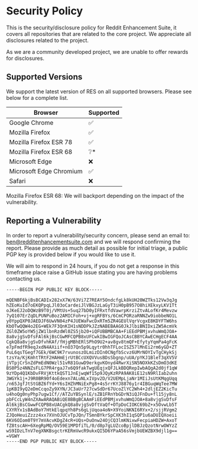 # Security Policy

This is the security/disclosure policy for Reddit Enhancement Suite, it covers all repositories that are related to the core project. We appreciate all disclosures related to the project.

As we are a community developed project, we are unable to offer rewards for disclosures.

## Supported Versions

We support the latest version of RES on all supported browsers. Please see below for a complete list.

| Browser | Supported          |
| ------- | ------------------ |
| Google Chrome   | :white_check_mark: |
| Mozilla Firefox   | :white_check_mark:                |
| Mozilla Firefox ESR 78   | :white_check_mark:                |
| Mozilla Firefox ESR 68   | :grey_question:*                |
| Microsoft Edge   | :x:                |
| Microsoft Edge Chromium  | :white_check_mark:                |
| Safari  | :x:                |

Mozilla Firefox ESR 68: We will backport depending on the impact of the vulnerability.

## Reporting a Vulnerability

In order to report a vulnerability/security concern, please send an email to: ben@redditenhancementsuite.com and we will respond confirming the report. Please provide as much detail as possible for initial triage, a public PGP key is provided below if you would like to use it.

We will aim to respond in 24 hours, if you do not get a response in this timeframe place raise a GitHub issue stating you are having problems contacting us.
~~~
-----BEGIN PGP PUBLIC KEY BLOCK-----

mQENBF6kjBsBCADIx282xX7W/63Vi7Z7REAY5OndcfgLk8kUH20WZTks12Vw3qJg
hZEoKuId7oEKQPpqLJl03oCardeiJlVBGJzLaGyT3iH0pB957O8hiXEkxyLKV1Tt
oJKeEJ2oDQWzB9T0j/VMtUs+5uq27bD0yIFRxtfdVawrpKrziZtvALofKr4Mevzw
7yQ107ErZqDLPUNPuBoz2AMICFoh+vj+xgRFBYs/6CmCPORzaRNNZw9iobbeNO1L
y0YppQXP0JAEDJF6UwVN04zP4JUEWaFwcDxRTm5ZR4GEUlVqrVcgxE8KDYFTW6hs
KbOTwQQW4o2EG+WEk7F3QnKIH1sNDDPkJZzNABEBAAG0JkJlbiBNIDxiZW5AcmVk
ZGl0ZW5oYW5jZW1lbnRzdWl0ZS5jb20+iQFUBBMBCAA+FiEEdPBMjxvhuWmQJOA+
8a8vjgSvDfsFAl6kjBsCGwMFCQPB8xUFCwkIBwIGFQoJCAsCBBYCAwECHgECF4AA
CgkQ8a8vjgSvDfvhKAf/fHjgMBhERlSPhO9U2+av8gv8tmQF+EfytyYqmPa4gFcK
e7pFmdfR9eqJxdN4AXiif+nO37Qn5p9Lqytr0hhTFLocISZ57lMnEi2rm6yGD+ZT
PuL6qsTGegf7GEk/6WC9K7rvunoszOLmizDIn0CNgfbScvz6UMrNOYIvTgCHykSj
tzsYa/KjKmhtTRtF2HAHmEjrUtBCcUXQVVusBDsSbgnp/uUA/pYKJ1BleT3qXV5V
jVTpjCrSnZdPmEdN0Wzl51vR81GuwD9erkgvKOnyd4RwrXiSN5NOXkKZsDmO3dKE
BS0P5z4NNZsFLG7PR4rgaJ7x6Q9fakTwgUEqjxQFJLkBDQRepIwbAQgA2d0jf1qW
9zYDp4Q1KbDvFRVjKttkQST1JnEjwqWf15p9JQyKzRPA9AK8iE12sN9RlIab2uhn
3WGYk1j+J9R0BR90f4oEdexn7ALuNLxIVpv2D/V2UEMpLjaNr1MIiJsUtKMqgUqq
/n65JgfJtStGBZ6fYd+Y6sIHZhMNiExPg8+4s5rrKYJ8876y1r4IBGuqWqTee7MW
1pKBI9yQ2eDmCcqoZy9XYN/JC3aUr727cwSdDr67UcoZlYC2Wh4+2dljEZ2KicTu
u4hoQg0nyPhp7ugw1Cf//ATZuYBSynlE/sZB1FRnYbGDrN3iQJFnDu+fl15jy8nL
pbFCcLyW4nZXAwARAQABiQE8BBgBCAAmFiEEdPBMjxvhuWmQJOA+8a8vjgSvDfsF
Al6kjBsCGwwFCQPB8xUACgkQ8a8vjgSvDftVaQf+OTpDoCIOKC69bZ+x5OvwLb5T
CXYRYx1sBAdBoY7HtkElqpqYh8Ps6gLjUqoa4oN+X9YoiNKNI6RYx+2/sjjRVgm2
ZJQoHeuiZzzz4xx7XVnOJUCvTpJQn/TSmnBYkrSpCXK3hI1qSQP1u6aDUIQXoeii
6KV6OIom0T9Y7mVAcvKDgZ4cR+UQs+DuOnw24OjCQ3lmKNixwFecpiaHDZW+AxoT
fZ8tscAH+6XegRpMQ/OV59E1MPDfiTL/0/d8p7gLUZcoBpjlDBJzQzotNrwOWYzZ
wS9IDzLTnV7egXNKBsgctrKERmVwcR9ukxQI5D6YPaA56sVmjbUEWZBX9djl1g==
=VGWY
-----END PGP PUBLIC KEY BLOCK-----


~~~
